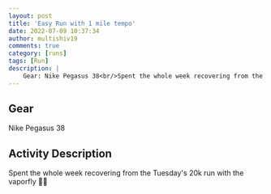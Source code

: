 ```yaml
---
layout: post
title: 'Easy Run with 1 mile tempo'
date: 2022-07-09 10:37:34
author: multishiv19
comments: true
category: [runs]
tags: [Run]
description: |
    Gear: Nike Pegasus 38<br/>Spent the whole week recovering from the Tuesday's 20k run with the vaporfly 🤦‍♂️ 
---
```


## Gear
Nike Pegasus 38

## Activity Description
Spent the whole week recovering from the Tuesday's 20k run with the vaporfly 🤦‍♂️ 


<div width='100%' class='strava-embed-placeholder' data-embed-type='activity' data-embed-id='7437456784'></div>
<script src='https://strava-embeds.com/embed.js'></script>
